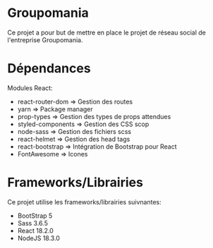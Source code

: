 # Groupomania
Ce projet a pour but de mettre en place le projet de réseau social de l'entreprise Groupomania.

# Dépendances
Modules React:
- react-router-dom => Gestion des routes
- yarn => Package manager
- prop-types => Gestion des types de props attendues
- styled-components => Gestion des CSS scop
- node-sass => Gestion des fichiers scss
- react-helmet => Gestion des head tags
- react-bootstrap => Intégration de Bootstrap pour React
- FontAwesome => Icones

# Frameworks/Librairies
Ce projet utilise les frameworks/librairies suivnantes:
- BootStrap 5
- Sass 3.6.5
- React 18.2.0
- NodeJS 18.3.0
